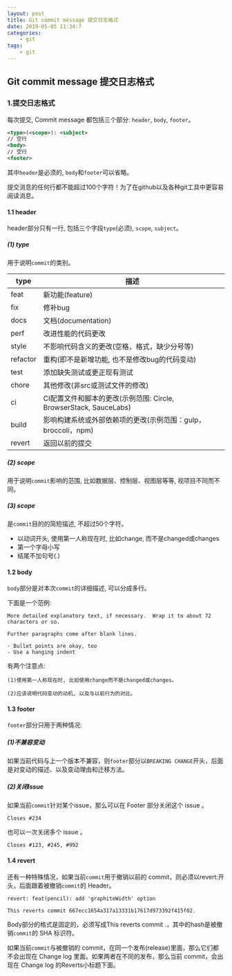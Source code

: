 ```yaml
---
layout: post
title: Git commit message 提交日志格式
date: 2019-05-05 11:34:7
categories:
    - git
tags:
    - git
---
```


## Git commit message 提交日志格式

### 1.提交日志格式

每次提交, Commit message 都包括三个部分: `header`, `body`, `footer`。

```xml
<type>(<scope>): <subject>
// 空行
<body>
// 空行
<footer>
```

其中`header`是必须的, `body`和`footer`可以省略。

提交消息的任何行都不能超过100个字符！为了在github以及各种git工具中更容易阅读消息。

#### 1.1 header

header部分只有一行, 包括三个字段`type`(必须), `scope`, `subject`。

##### (1) type

用于说明`commit`的类别。

|type|描述|
|---|---|
|feat|新功能(feature)|
|fix|修补bug|
|docs|文档(documentation)|
|perf|改进性能的代码更改|
|style|不影响代码含义的更改(空格，格式，缺少分号等)|
|refactor|重构(即不是新增功能, 也不是修改bug的代码变动)|
|test|添加缺失测试或更正现有测试|
|chore|其他修改(非src或测试文件的修改)|
|ci|CI配置文件和脚本的更改(示例范围: Circle, BrowserStack, SauceLabs)|
|build|影响构建系统或外部依赖项的更改(示例范围：gulp，broccoli，npm)|
|revert|返回以前的提交|

##### (2) scope

用于说明`commit`影响的范围, 比如数据层、控制层、视图层等等, 视项目不同而不同。

##### (3) scope

是`commit`目的的简短描述, 不超过50个字符。

- 以动词开头, 使用第一人称现在时, 比如change, 而不是changed或changes
- 第一个字母小写
- 结尾不加句号(.)

#### 1.2 body

`body`部分是对本次`commit`的详细描述, 可以分成多行。

下面是一个范例:

```text
More detailed explanatory text, if necessary.  Wrap it to about 72 characters or so. 

Further paragraphs come after blank lines.

- Bullet points are okay, too
- Use a hanging indent
```

有两个注意点:

```text
(1)使用第一人称现在时, 比如使用change而不是changed或changes。

(2)应该说明代码变动的动机, 以及与以前行为的对比。
```

#### 1.3 footer

`footer`部分只用于两种情况:

##### (1)不兼容变动

如果当前代码与上一个版本不兼容，则`footer`部分以`BREAKING CHANGE`开头，后面是对变动的描述、以及变动理由和迁移方法。

##### (2)关闭Issue

如果当前`commit`针对某个issue，那么可以在 Footer 部分关闭这个 issue 。

```text
Closes #234
```

也可以一次关闭多个 issue 。

```text
Closes #123, #245, #992
```

#### 1.4 revert

还有一种特殊情况，如果当前`commit`用于撤销以前的 commit，则必须以revert:开头，后面跟着被撤销`commit`的 Header。

```text
revert: feat(pencil): add 'graphiteWidth' option

This reverts commit 667ecc1654a317a13331b17617d973392f415f02.
```

Body部分的格式是固定的，必须写成This reverts commit <hash>.，其中的hash是被撤销`commit`的 SHA 标识符。

如果当前`commit`与被撤销的 commit，在同一个发布(release)里面，那么它们都不会出现在 Change log 里面。如果两者在不同的发布，那么当前 commit，会出现在 Change log 的Reverts小标题下面。

